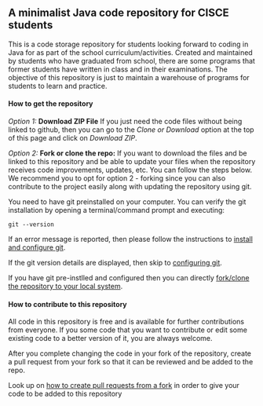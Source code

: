 ## A minimalist Java code repository for CISCE students
This is a code storage repository for students looking forward to coding in Java for as part of the school curriculum/activities. Created and maintained by students who have graduated from school, there are some programs that former students have written in class and in their examinations. The objective of this repository is just to maintain a warehouse of programs for students to learn and practice.

#### How to get the repository
*Option 1:* **Download ZIP File** If you just need the code files without being linked to github, then you can go to the *Clone or Download* option at the top of this page and click on *Download ZIP*.

*Option 2:* **Fork or clone the repo:** If you want to download the files and be linked to this repository and be able to update your files when the repository receives code improvements, updates, etc. You can follow the steps below. We recommend you to opt for option 2 - forking since you can also contribute to the project easily along with updating the repository using git.

You need to have git preinstalled on your computer. You can verify the git installation by opening a terminal/command prompt and executing: 
```
git --version
```
If an error message is reported, then please follow the instructions to 
[install and configure git](https://github.com/PratyayPande/cisce-java/blob/master/LOAD_REPO.md#install-and-configure-git).

If the git version details are displayed, then skip to [configuring git](https://github.com/PratyayPande/cisce-java/blob/master/LOAD_REPO.md#2-configuring-the-git-installation).

If you have git pre-instlled and configured then you can directly [fork/clone the repository to your local system](https://github.com/PratyayPande/cisce-java/blob/master/LOAD_REPO.md#3-forking-or-cloning-the-repository).

#### How to contribute to this repository

All code in this repository is free and is available for further contributions from everyone. If you some code that you want to contribute or edit some existing code to a better version of it, you are always welcome. 

After you complete changing the code in your fork of the repository, create a pull request from your fork so that it can be reviewed and be added to the repo.

Look up on [how to create pull requests from a fork](https://help.github.com/en/github/collaborating-with-issues-and-pull-requests/creating-a-pull-request-from-a-fork) in order to give your code to be added to this repository
